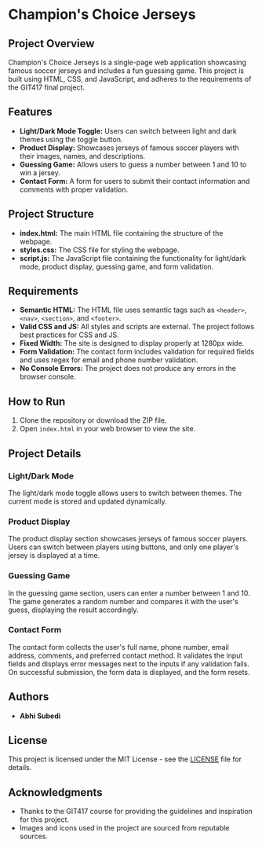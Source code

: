 # Champion's Choice Jerseys

## Project Overview

Champion's Choice Jerseys is a single-page web application showcasing famous soccer jerseys and includes a fun guessing game. This project is built using HTML, CSS, and JavaScript, and adheres to the requirements of the GIT417 final project.

## Features

- **Light/Dark Mode Toggle:** Users can switch between light and dark themes using the toggle button.
- **Product Display:** Showcases jerseys of famous soccer players with their images, names, and descriptions.
- **Guessing Game:** Allows users to guess a number between 1 and 10 to win a jersey.
- **Contact Form:** A form for users to submit their contact information and comments with proper validation.

## Project Structure

- **index.html:** The main HTML file containing the structure of the webpage.
- **styles.css:** The CSS file for styling the webpage.
- **script.js:** The JavaScript file containing the functionality for light/dark mode, product display, guessing game, and form validation.

## Requirements

- **Semantic HTML:** The HTML file uses semantic tags such as `<header>`, `<nav>`, `<section>`, and `<footer>`.
- **Valid CSS and JS:** All styles and scripts are external. The project follows best practices for CSS and JS.
- **Fixed Width:** The site is designed to display properly at 1280px wide.
- **Form Validation:** The contact form includes validation for required fields and uses regex for email and phone number validation.
- **No Console Errors:** The project does not produce any errors in the browser console.

## How to Run

1. Clone the repository or download the ZIP file.
2. Open `index.html` in your web browser to view the site.

## Project Details

### Light/Dark Mode

The light/dark mode toggle allows users to switch between themes. The current mode is stored and updated dynamically.

### Product Display

The product display section showcases jerseys of famous soccer players. Users can switch between players using buttons, and only one player's jersey is displayed at a time.

### Guessing Game

In the guessing game section, users can enter a number between 1 and 10. The game generates a random number and compares it with the user's guess, displaying the result accordingly.

### Contact Form

The contact form collects the user's full name, phone number, email address, comments, and preferred contact method. It validates the input fields and displays error messages next to the inputs if any validation fails. On successful submission, the form data is displayed, and the form resets.


## Authors

- **Abhi Subedi**

## License

This project is licensed under the MIT License - see the [LICENSE](LICENSE) file for details.

## Acknowledgments

- Thanks to the GIT417 course for providing the guidelines and inspiration for this project.
- Images and icons used in the project are sourced from reputable sources.
